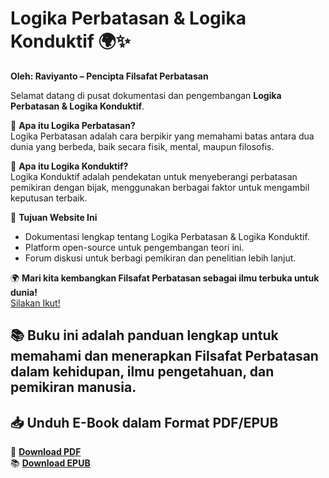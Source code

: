 # Logika Perbatasan & Logika Konduktif 🌍✨
**Oleh: Raviyanto – Pencipta Filsafat Perbatasan**

Selamat datang di pusat dokumentasi dan pengembangan **Logika Perbatasan & Logika Konduktif**.

🔹 **Apa itu Logika Perbatasan?**  
Logika Perbatasan adalah cara berpikir yang memahami batas antara dua dunia yang berbeda, baik secara fisik, mental, maupun filosofis.

🔹 **Apa itu Logika Konduktif?**  
Logika Konduktif adalah pendekatan untuk menyeberangi perbatasan pemikiran dengan bijak, menggunakan berbagai faktor untuk mengambil keputusan terbaik.

🚀 **Tujuan Website Ini**  
- Dokumentasi lengkap tentang Logika Perbatasan & Logika Konduktif.  
- Platform open-source untuk pengembangan teori ini.  
- Forum diskusi untuk berbagi pemikiran dan penelitian lebih lanjut.

🌍 **Mari kita kembangkan Filsafat Perbatasan sebagai ilmu terbuka untuk dunia!**  
<a href="https://raviyanto.github.io/logika-perbatasan/ebook/" target="_blank">Silakan Ikut!</a>

📚 **Buku ini adalah panduan lengkap untuk memahami dan menerapkan Filsafat Perbatasan dalam kehidupan, ilmu pengetahuan, dan pemikiran manusia.**  
---

## 📥 **Unduh E-Book dalam Format PDF/EPUB**  
📄 **[Download PDF](ebook/logika_perbatasan.pdf)**  
📚 **[Download EPUB](ebook/logika_perbatasan.epub)**  

